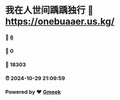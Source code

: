 # 我在人世间踽踽独行 :link: https://onebuaaer.us.kg/ 
### :page_facing_up: [6](https://onebuaaer.us.kg//tag.html) 
### :speech_balloon: 0 
### :hibiscus: 18303 
### :alarm_clock: 2024-10-29 21:09:59 
### Powered by :heart: [Gmeek](https://github.com/Meekdai/Gmeek)
